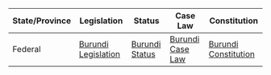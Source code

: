 | State/Province | Legislation                   | Status                  | Case Law                  | Constitution                |
|----------------|-------------------------------|-------------------------|---------------------------|-----------------------------|
| Federal        | [Burundi Legislation](http://www.assemblee.bi/spip.php?rubrique21) | [Burundi Status](http://www.assemblee.bi/spip.php?rubrique14) | [Burundi Case Law](http://www.assemblee.bi/spip.php?rubrique22) | [Burundi Constitution](http://www.assemblee.bi/spip.php?article675) |
